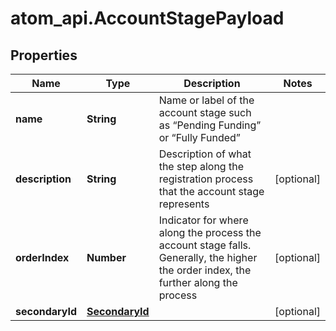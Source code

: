 # atom_api.AccountStagePayload

## Properties
Name | Type | Description | Notes
------------ | ------------- | ------------- | -------------
**name** | **String** | Name or label of the account stage such as “Pending Funding” or “Fully Funded” | 
**description** | **String** | Description of what the step along the registration process that the account stage represents | [optional] 
**orderIndex** | **Number** | Indicator for where along the process the account stage falls. Generally, the higher the order index, the further along the process | [optional] 
**secondaryId** | [**SecondaryId**](SecondaryId.md) |  | [optional] 


